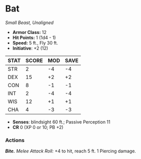 # Bat

*Small Beast, Unaligned*

- **Armor Class:** 12
- **Hit Points:** 1 (1d4 - 1)
- **Speed:** 5 ft., Fly 30 ft.
- **Initiative**: +2 (12)

|STAT|SCORE|MOD|SAVE|
| --- | --- | --- | ---- |
| STR | 2 | -4 | -4 |
| DEX | 15 | +2 | +2 |
| CON | 8 | -1 | -1 |
| INT | 2 | -4 | -4 |
| WIS | 12 | +1 | +1 |
| CHA | 4 | -3 | -3 |

- **Senses**: blindsight 60 ft.; Passive Perception 11
- **CR** 0 (XP 0 or 10; PB +2)

### Actions

***Bite.*** *Melee Attack Roll:* +4 to hit, reach 5 ft. 1 Piercing damage.
